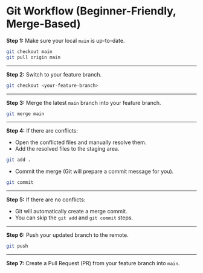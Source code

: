 # Git Workflow (Beginner-Friendly, Merge-Based)

**Step 1:** Make sure your local `main` is up-to-date.

```bash
git checkout main
git pull origin main
````

---

**Step 2:** Switch to your feature branch.

```bash
git checkout <your-feature-branch>
```

---

**Step 3:** Merge the latest `main` branch into your feature branch.

```bash
git merge main
```

---

**Step 4:** If there are conflicts:

* Open the conflicted files and manually resolve them.
* Add the resolved files to the staging area.

```bash
git add .
```

* Commit the merge (Git will prepare a commit message for you).

```bash
git commit
```

---

**Step 5:** If there are no conflicts:

* Git will automatically create a merge commit.
* You can skip the `git add` and `git commit` steps.

---

**Step 6:** Push your updated branch to the remote.

```bash
git push
```

---

**Step 7:** Create a Pull Request (PR) from your feature branch into `main`.



